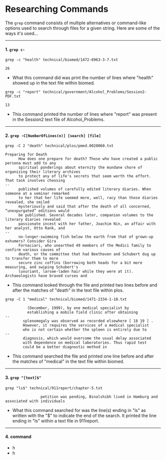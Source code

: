 # Researching Commands
The ```grep``` command consists of multiple alternatives or command-like options used to search through files for a given string. Here are some of the ways it's used... 

***

#### 1. ```grep c-```
  ```
  grep -c "health" technical/biomed/1472-6963-3-7.txt
  ```
  ```
  26
  ```
 * What this command did was print the number of lines where "health" showed up in the text file within biomed. 
  ```
  grep -c "report" technical/government/Alcohol_Problems/Session2-PDF.txt
  ``` 
  ```
  13
  ```
 * This command printed the number of lines where "report" was present in the Session2 text file of Alcohol_Problems.

***

#### 2. ```grep -C[NumberOfLines(n)] [search] [file]``` 
  ```
  grep -C 2 "death" technical/plos/pmed.0020060.txt
  ``` 
  
  ```
  Preparing for Death
        How does one prepare for death? Those who have created a public persona must add to any
        spiritual ponderings about eternity the mundane chore of organizing their literary archives
        to protect any of life's secrets that seem worth the effort. That task involves choosing
--
        published volumes of carefully edited literary diaries. When someone at a seminar remarked
        to her that her life seemed more, well, racy than those diaries revealed, she smiled
        mysteriously and said that after the death of all concerned, “unexpurgated” editions would
        be published. Several decades later, companion volumes to the literary diaries revealed
        passionate incest with her father, Joachim Nin, an affair with her analyst, Otto Rank, and
--
        no-longer-swimming fish below the earth from that of grown-up exhumers? Consider Gira
        Fornaciari, who unearthed 49 members of the Medici family to confirm various causes of
        death, or the committee that had Beethoven and Schubert dug up to transfer them to more
        secure zinc coffins (borrowing both heads for a bit more measuring, and swiping Schubert's
        luxuriant, larvae-laden hair while they were at it). Archaeologists have braved curses and
 ```
* This command looked through the file and printed two lines before and after the matches of "death" in the text file within plos.
```
grep -C 1 "medical" technical/biomed/1471-2334-1-10.txt
```
```three villages of each PHC during autumn season
          (December, 1999), by one medical specialist by
          establishing a mobile field clinic after obtaining
--
        splenomegaly was observed as recorded elsewhere [ 18 19 ] .
        However, it requires the services of a medical specialist
        who is not certain whether the spleen is entirely due to
--
        diagnosis, which would overcome the usual delay associated
        with dependence on medical laboratories. Thus rapid test
        could be a better diagnostic method in 
 ```
* This command searched the file and printed one line before and after the matches of "medical" in the text file within biomed.
***

#### 3. ```grep "[text]$"```
```
grep "ls$" technical/911report/chapter-5.txt 
```
```
                petition was pending, Binalshibh lived in Hamburg and associated with individuals
```
* What this command searched for was the line(s) ending in "ls" as written with the "$" to indicate the end of the search. It printed the line ending in "ls" within a text file in 911report.

***

#### 4. command
  * h
  * h

